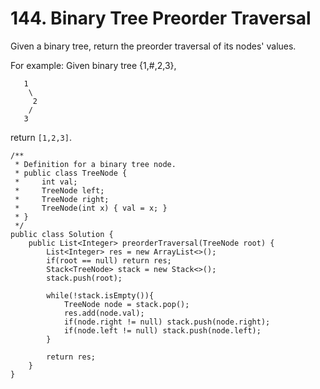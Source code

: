 # 144. Binary Tree Preorder Traversal
Given a binary tree, return the preorder traversal of its nodes' values.

For example:
Given binary tree {1,#,2,3},
```
   1
    \
     2
    /
   3
```
return `[1,2,3]`.

```
/**
 * Definition for a binary tree node.
 * public class TreeNode {
 *     int val;
 *     TreeNode left;
 *     TreeNode right;
 *     TreeNode(int x) { val = x; }
 * }
 */
public class Solution {
    public List<Integer> preorderTraversal(TreeNode root) {
        List<Integer> res = new ArrayList<>();
        if(root == null) return res;
        Stack<TreeNode> stack = new Stack<>();
        stack.push(root);
        
        while(!stack.isEmpty()){
            TreeNode node = stack.pop();
            res.add(node.val);
            if(node.right != null) stack.push(node.right);
            if(node.left != null) stack.push(node.left);
        }
        
        return res;
    }
}
```